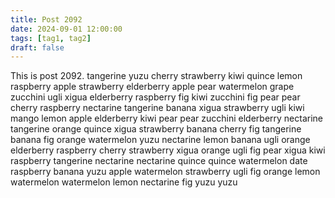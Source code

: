 ```yaml
---
title: Post 2092
date: 2024-09-01 12:00:00
tags: [tag1, tag2]
draft: false
---
```

This is post 2092.
tangerine
yuzu
cherry
strawberry
kiwi
quince
lemon
raspberry
apple
strawberry
elderberry
apple
pear
watermelon
grape
zucchini
ugli
xigua
elderberry
raspberry
fig
kiwi
zucchini
fig
pear
pear
cherry
raspberry
nectarine
tangerine
banana
xigua
strawberry
ugli
kiwi
mango
lemon
apple
elderberry
kiwi
pear
pear
zucchini
elderberry
nectarine
tangerine
orange
quince
xigua
strawberry
banana
cherry
fig
tangerine
banana
fig
orange
watermelon
yuzu
nectarine
lemon
banana
ugli
orange
elderberry
raspberry
cherry
strawberry
xigua
orange
ugli
fig
pear
xigua
kiwi
raspberry
tangerine
nectarine
nectarine
quince
quince
watermelon
date
raspberry
banana
yuzu
apple
watermelon
strawberry
ugli
fig
orange
lemon
watermelon
watermelon
lemon
nectarine
fig
yuzu
yuzu
